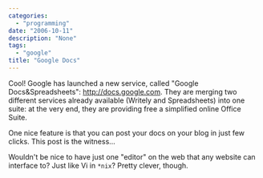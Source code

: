 ```yaml
---
categories:
  - "programming"
date: "2006-10-11"
description: "None"
tags:
  - "google"
title: "Google Docs"
---
```


Cool! Google has launched a new service, called "Google Docs&Spreadsheets":
<http://docs.google.com>. They are merging two different services already
available (Writely and Spreadsheets) into one suite: at the very end, they are
providing free a simplified online Office Suite.

One nice feature is that you
can post your docs on your blog in just few clicks. This post is the witness...

Wouldn't be nice to have just one "editor" on the web that any website can
interface to? Just like Vi in `*nix`? Pretty clever, though.
